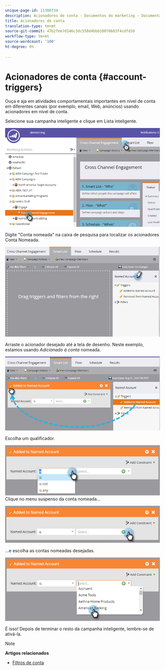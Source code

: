 ```yaml
---
unique-page-id: 11380734
description: Acionadores de conta - Documentos do marketing - Documentação do produto
title: Acionadores de conta
translation-type: tm+mt
source-git-commit: 47b2fee7d146c3dc558d4bbb10070683f4cdfd3d
workflow-type: tm+mt
source-wordcount: '100'
ht-degree: 0%

---
```



# Acionadores de conta {#account-triggers}

Ouça e aja em atividades comportamentais importantes em nível de conta em diferentes canais (por exemplo, email, Web, anúncios) usando acionadores em nível de conta.

Selecione sua campanha inteligente e clique em Lista inteligente.

![](assets/one-1.png)

Digite &quot;Conta nomeada&quot; na caixa de pesquisa para localizar os acionadores Conta Nomeada.

![](assets/two-1.png)

Arraste o acionador desejado até a tela de desenho. Neste exemplo, estamos usando *Adicionado à conta* nomeada.

![](assets/three-1.png)

Escolha um qualificador.

![](assets/four-1.png)\
Clique no menu suspenso da conta nomeada...

![](assets/five-1.png)

...e escolha as contas nomeadas desejadas.

![](assets/six-1.png)

É isso! Depois de terminar o resto da campanha inteligente, lembre-se de ativá-la.

>[!NOTE]
>
>**Artigos relacionados**
>
>* [Filtros de conta](account-filters.md)

>



